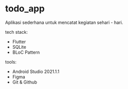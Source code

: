 # todo_app

Aplikasi sederhana untuk mencatat kegiatan sehari - hari.

tech stack:
 - Flutter
 - SQLite
 - BLoC Pattern

tools:
 - Android Studio 2021.1.1
 - Figma
 - Git & Github
